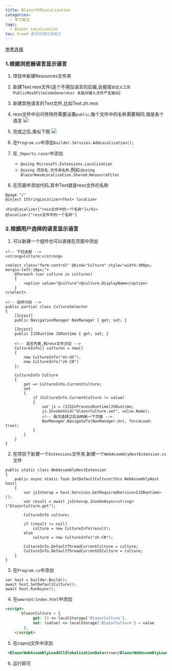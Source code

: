 ```yaml
---
title: Blazor中的Localization
categories:
  - 学习笔记
tags:
  - Blazor Localization
toc: true# 是否启用内容索引
---
```


[参考连接](https://code-maze.com/localization-in-blazor-webassembly-applications/)

### 1.根据浏览器语言显示语言
1. 项目中新建Resources文件夹
2. 新建Text.resx文件(这个不用加语言的后缀,会报错`自定义工具 PublicResXFileCodeGenerator 未能对输入文件产生输出`)
3. 新建其他语言的Text文件,比如Text.zh.resx
4. resx文件中访问修饰符需要设置`public`,每个文件中的名称需要相同,值是各个语言
![](https://image.yayan.xyz/20231009202818.png)
5. 完成之后,类似下图
![](https://image.yayan.xyz/20231009202906.png)

6. 在`Program.cs`中添加`builder.Services.AddLocalization();`
7. 在`_Imports.razor`中添加
   - `@using Microsoft.Extensions.Localization`
   - `@using 项目名.文件夹名称`,例如:`@using BlazorWasmLocalization.Shared.ResourceFiles`
8. 在页面中添加代码,其中Text就是resx文件的名称
```blazor
@page "/"
@inject IStringLocalizer<Text> localizer

<h1>@localizer["resx文件中的一个名称"]</h1>
@localizer["resx文件中的一个名称"]
```


### 2.根据用户选择的语言显示语言

1. 可以新建一个组件也可以直接在页面中添加
```blazor
<!-- 下拉选框 -->
<strong>Culture:</strong>

<select class="form-control" @bind="Culture" style="width:300px; margin-left:10px;">
    @foreach (var culture in cultures)
    {
        <option value="@culture">@culture.DisplayName</option>
    }
</select>

<!-- 组件代码 -->
public partial class CultureSelector
{
    [Inject]
    public NavigationManager NavManager { get; set; }

    [Inject]
    public IJSRuntime JSRuntime { get; set; }

    <!-- 语言列表,和resx文件对应 -->
    CultureInfo[] cultures = new[]
    {
        new CultureInfo("en-US"),
        new CultureInfo("zh-CN")
    };

    CultureInfo Culture
    {
        get => CultureInfo.CurrentCulture;
        set
        {
            if (CultureInfo.CurrentCulture != value)
            {
                var js = (IJSInProcessRuntime)JSRuntime;
                js.InvokeVoid("blazorCulture.set", value.Name);
                <!-- 每次选择之后会刷新一下页面 -->
                NavManager.NavigateTo(NavManager.Uri, forceLoad: true);
            }
        }
    }
}
```
2. 在项目下新建一个`Extensions`文件夹,新建一个`WebAssemblyHostExtension.cs`文件
```balzor
public static class WebAssemblyHostExtension
{
    public async static Task SetDefaultCulture(this WebAssemblyHost host)
    {
        var jsInterop = host.Services.GetRequiredService<IJSRuntime>();
        var result = await jsInterop.InvokeAsync<string>("blazorCulture.get");

        CultureInfo culture;

        if (result != null)
            culture = new CultureInfo(result);
        else
            culture = new CultureInfo("zh-CN");

        CultureInfo.DefaultThreadCurrentCulture = culture;
        CultureInfo.DefaultThreadCurrentUICulture = culture;
    }
}
```

3. 在`Program.cs`中添加
```blazor
var host = builder.Build();
await host.SetDefaultCulture();
await host.RunAsync();
``` 
4. 在`wwwroot/index.html`中添加
```html
<script>
       blazorCulture = {
            get: () => localStorage['BlazorCulture'],
            set: (value) => localStorage['BlazorCulture'] = value
        };
    </script>
```

5. 在csproj文件中添加
```xml
 <BlazorWebAssemblyLoadAllGlobalizationData>true</BlazorWebAssemblyLoadAllGlobalizationData>
 ```

6. 运行即可










